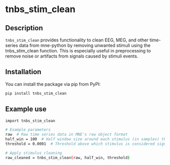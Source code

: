 # tnbs_stim_clean

## Description
`tnbs_stim_clean` provides functionality to clean EEG, MEG, and other time-series data from mne-python by removing unwanted stimuli using the tnbs_stim_clean function. This is especially useful in preprocessing to remove noise or artifacts from signals caused by stimuli events.

## Installation

You can install the package via pip from PyPI:

```bash
pip install tnbs_stim_clean
```
## Example use

```bash
import tnbs_stim_clean

# Example parameters
raw  # Raw time series data in MNE's raw object format
half_win = 100  # Half window size around each stimulus (in samples) that will be chopped away from the artifact peak point
threshold = 0.0001  # Threshold above which stimulus is considered significant

# Apply stimulus cleaning 
raw_cleaned = tnbs_stim_clean(raw, half_win, threshold)
```